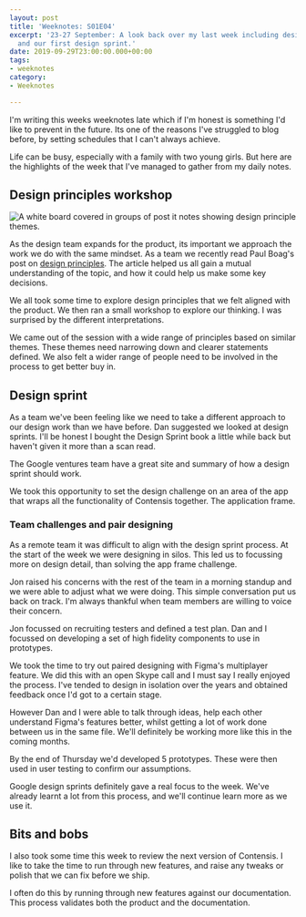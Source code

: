 ```yaml
---
layout: post
title: 'Weeknotes: S01E04'
excerpt: '23-27 September: A look back over my last week including design principles,
  and our first design sprint.'
date: 2019-09-29T23:00:00.000+00:00
tags:
- weeknotes
category:
- Weeknotes

---
```

I'm writing this weeks weeknotes late which if I'm honest is something I'd like to prevent in the future. Its one of the reasons I've struggled to blog before, by setting schedules that I can't always achieve.

Life can be busy, especially with a family with two young girls. But here are the highlights of the week that I've managed to gather from my daily notes.

## Design principles workshop

![A white board covered in groups of post it notes showing design principle themes.](/assets/uploads/2019/10/design-principles.jpg "Our first exploration of design principles.")

As the design team expands for the product, its important we approach the work we do with the same mindset. As a team we recently read Paul Boag's post on [design principles](https://boagworld.com/digital-strategy/design-principles/). The article helped us all gain a mutual understanding of the topic, and how it could help us make some key decisions.

We all took some time to explore design principles that we felt aligned with the product. We then ran a small workshop to explore our thinking. I was surprised by the different interpretations.

We came out of the session with a wide range of principles based on similar themes. These themes need narrowing down and clearer statements defined. We also felt a wider range of people need to be involved in the process to get better buy in.

## Design sprint

As a team we've been feeling like we need to take a different approach to our design work than we have before. Dan suggested we looked at design sprints. I'll be honest I bought the Design Sprint book a little while back but haven't given it more than a scan read.

The Google ventures team have a great site and summary of how a design sprint should work.

We took this opportunity to set the design challenge on an area of the app that wraps all the functionality of Contensis together. The application frame.

### Team challenges and pair designing

As a remote team it was difficult to align with the design sprint process. At the start of the week we were designing in silos. This led us to focussing more on design detail, than solving the app frame challenge.

Jon raised his concerns with the rest of the team in a morning standup and we were able to adjust what we were doing. This simple conversation put us back on track. I'm always thankful when team members are willing to voice their concern.

Jon focussed on recruiting testers and defined a test plan. Dan and I focussed on developing a set of high fidelity components to use in prototypes.

We took the time to try out paired designing with Figma's multiplayer feature. We did this with an open Skype call and I must say I really enjoyed the process. I've tended to design in isolation over the years and obtained feedback once I'd got to a certain stage.

However Dan and I were able to talk through ideas, help each other understand Figma's features better, whilst getting a lot of work done between us in the same file. We'll definitely be working more like this in the coming months.

By the end of Thursday we'd developed 5 prototypes. These were then used in user testing to confirm our assumptions.

Google design sprints definitely gave a real focus to the week. We've already learnt a lot from this process, and we'll continue learn more as we use it.

## Bits and bobs

I also took some time this week to review the next version of Contensis. I like to take the time to run through new features, and raise any tweaks or polish that we can fix before we ship.

I often do this by running through new features against our documentation. This process validates both the product and the documentation.